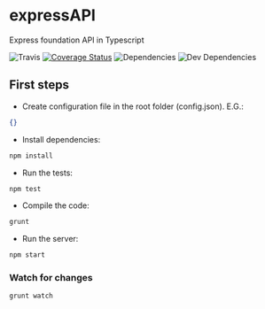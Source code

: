 # expressAPI
Express foundation API in Typescript

![Travis](https://travis-ci.org/chrissmejia/expressAPI.svg?branch=master)
[![Coverage Status](https://coveralls.io/repos/github/chrissmejia/expressAPI/badge.svg)](https://coveralls.io/github/chrissmejia/expressAPI)
![Dependencies](https://david-dm.org/chrissmejia/expressAPI.svg)
![Dev Dependencies](https://david-dm.org/chrissmejia/expressAPI/dev-status.svg)

## First steps
* Create configuration file in the root folder (config.json). E.G.:

```json
{}
```

* Install dependencies:

```bash
npm install
```

* Run the tests:

```bash
npm test
```

* Compile the code:

```bash
grunt
```

* Run the server:

```bash
npm start
```

### Watch for changes

```bash
grunt watch
```
